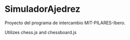 # SimuladorAjedrez
Proyecto del programa de intercambio MIT-PILARES-Ibero. 

Utilizes chess.js and chessboard.js
